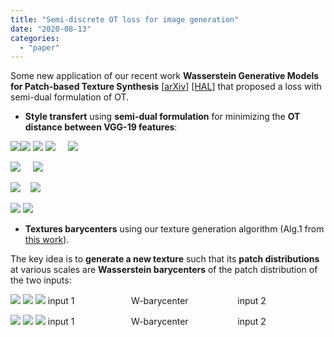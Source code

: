 ```yaml
---
title: "Semi-discrete OT loss for image generation"
date: "2020-08-13"
categories: 
  - "paper"
---
```


Some new application of our recent work **Wasserstein Generative Models for Patch-based Texture Synthesis** \[[arXiv](https://arxiv.org/abs/2007.03408)\] \[[HAL](https://hal.archives-ouvertes.fr/hal-02824076v2/document)\] that proposed a loss with semi-dual formulation of OT.

- **Style transfert** using **semi-dual formulation** for minimizing the **OT distance between VGG-19 features**:

[![](images/Miroir_deau_place_de_la_Bourse.jpg)](https://houdard.wp.imt.fr/files/2019/04/Miroir_deau_place_de_la_Bourse.jpg)[![](images/miroir_VG.png)](https://houdard.wp.imt.fr/files/2020/08/miroir_VG.png) [![](images/table_cat_html_html_2ae5e699.jpg)](https://houdard.wp.imt.fr/files/2020/08/table_cat_html_html_2ae5e699.jpg) [![](images/miroir_Guernica.png)](https://houdard.wp.imt.fr/files/2020/08/miroir_Guernica.png)     [![](images/Guernica-.jpg)](https://houdard.wp.imt.fr/files/2020/08/Guernica-.jpg)

[![](images/miroir_monet.png)](https://houdard.wp.imt.fr/files/2020/08/miroir_monet.png)     [![](images/lilies.jpg)](https://houdard.wp.imt.fr/files/2020/08/lilies.jpg)

[![](images/miroir_adam.png)](https://houdard.wp.imt.fr/files/2020/08/miroir_adam.png)    [![](images/the_creation_of_adam-1.jpg)](https://houdard.wp.imt.fr/files/2020/08/the_creation_of_adam-1.jpg)

[![](images/miroir_picasso.png)](https://houdard.wp.imt.fr/files/2020/08/miroir_picasso.png) [![](images/picasso.jpg)](https://houdard.wp.imt.fr/files/2020/08/picasso.jpg) 

- **Textures barycenters** using our texture generation algorithm (Alg.1 from [this work](https://houdard.wp.imt.fr/2020/06/22/wasserstein-generative-models-for-patch-based-texture-synthesis-preprint/)).

The key idea is to **generate a new texture** such that its **patch distributions** at various scales are **Wasserstein barycenters** of the patch distribution of the two inputs:

[![](images/S17_m_128-1.png)](https://houdard.wp.imt.fr/files/2020/08/S17_m_128-1.png) [![](images/patch_barycenter_S17_m_128-Rstone14_128.png)](https://houdard.wp.imt.fr/files/2020/08/patch_barycenter_S17_m_128-Rstone14_128.png) [![](images/Rstone14_128-1.png)](https://houdard.wp.imt.fr/files/2020/08/Rstone14_128-1.png) input 1                       W-barycenter                    input 2

[![](images/rock11_128-1.png)](https://houdard.wp.imt.fr/files/2020/08/rock11_128-1.png) [![](images/patch_barycenter_rock11_128-Rstone14_128.png)](https://houdard.wp.imt.fr/files/2020/08/patch_barycenter_rock11_128-Rstone14_128.png) [![](images/Rstone14_128-1.png)](https://houdard.wp.imt.fr/files/2020/08/Rstone14_128-1.png) input 1                       W-barycenter                    input 2
